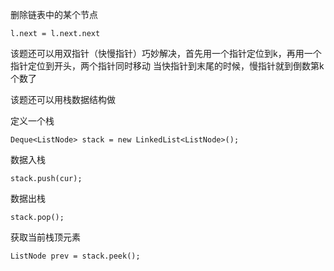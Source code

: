 删除链表中的某个节点

`l.next = l.next.next`

该题还可以用双指针（快慢指针）巧妙解决，首先用一个指针定位到k，再用一个指针定位到开头，两个指针同时移动
当快指针到末尾的时候，慢指针就到倒数第k个数了

该题还可以用栈数据结构做

定义一个栈

`Deque<ListNode> stack = new LinkedList<ListNode>();`

数据入栈

`stack.push(cur);`

数据出栈

`stack.pop();`

获取当前栈顶元素

`ListNode prev = stack.peek();`
